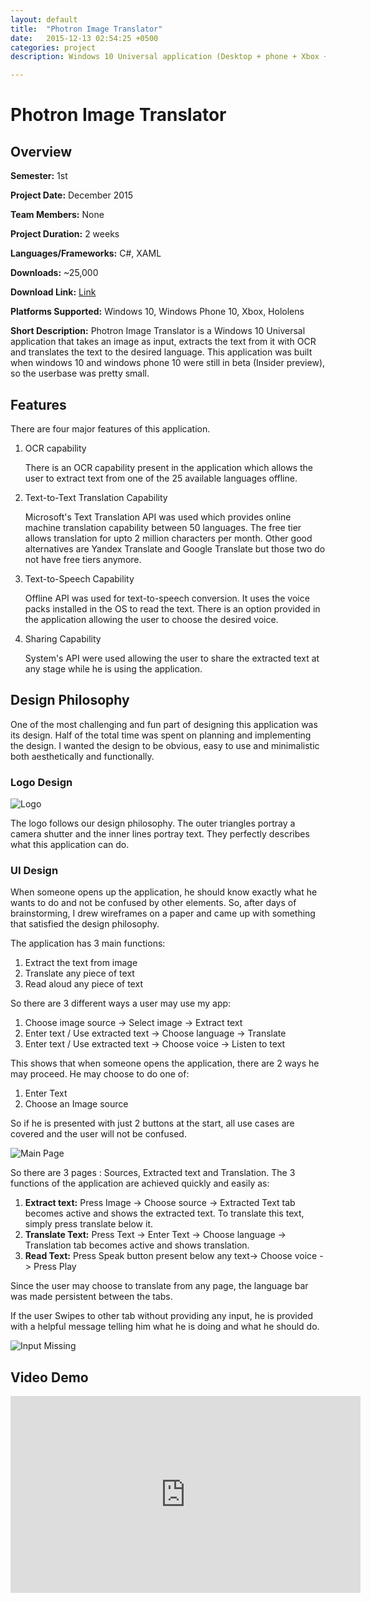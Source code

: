 ```yaml
---
layout: default
title:  "Photron Image Translator"
date:   2015-12-13 02:54:25 +0500
categories: project
description: Windows 10 Universal application (Desktop + phone + Xbox + Hololens) that takes an image as input, extracts the text from it with OCR and translates the text to the desired language. It has more than 25,000 downloads to date.

---
```

# **Photron Image Translator**
## **Overview**
**Semester:** 1st

**Project Date:** December 2015

**Team Members:** None

**Project Duration:** 2 weeks

**Languages/Frameworks:** C#, XAML

**Downloads:** ~25,000

**Download Link:** [Link](https://www.microsoft.com/store/apps/9nblggh58rz3)

**Platforms Supported:** Windows 10, Windows Phone 10, Xbox, Hololens

**Short Description:** Photron Image Translator is a Windows 10 Universal application that takes an image as input, extracts the text from it with OCR and translates the text to the desired language. This application was built when windows 10 and windows phone 10 were still in beta (Insider preview), so the userbase was pretty small.

## **Features**
There are four major features of this application.
1. OCR capability

    There is an OCR capability present in the application which allows the user to extract text from one of the 25 available languages offline.

2. Text-to-Text Translation Capability

    Microsoft's Text Translation API was used which provides online machine translation capability between 50 languages. The free tier allows translation for upto 2 million characters per month. Other good alternatives are Yandex Translate and Google Translate but those two do not have free tiers anymore.

3. Text-to-Speech Capability

    Offline API was used for text-to-speech conversion. It uses the voice packs installed in the OS to read the text. There is an option provided in the application allowing the user to choose the desired voice.
    
4. Sharing Capability

    System's API were used allowing the user to share the extracted text at any stage while he is using the application.

## **Design Philosophy**
One of the most challenging and fun part of designing this application was its design. Half of the total time was spent on planning  and implementing the design. I wanted the design to be obvious, easy to use and minimalistic both aesthetically and functionally.

### **Logo Design**
![Logo](/assets/media/photron/photron_logo.jpg)

The logo follows our design philosophy. The outer triangles portray a camera shutter and the inner lines portray text. They perfectly describes what this application can do.

### **UI Design**
When someone opens up the application, he should know exactly what he wants to do and not be confused by other elements. So, after days of brainstorming, I drew wireframes on a paper and came up with something that satisfied the design philosophy.

The application has 3 main functions:
1. Extract the text from image
2. Translate any piece of text
3. Read aloud any piece of text

So there are 3 different ways a user may use my app:

1. Choose image source -> Select image -> Extract text
2. Enter text / Use extracted text -> Choose language -> Translate
3. Enter text / Use extracted text  -> Choose voice -> Listen to text

This shows that when someone opens the application, there are 2 ways he may proceed. He may choose to do one of:

1. Enter Text
2. Choose an Image source

So if he is presented with just 2 buttons at the start, all use cases are covered and the user will not be confused.

![Main Page](/assets/media/photron/main_screen.jpg)

So there are 3 pages : Sources, Extracted text and Translation. The 3 functions of the application are achieved quickly and easily as:

1. **Extract text:** Press Image -> Choose source -> Extracted Text tab becomes active and shows the extracted text. To translate this text, simply press translate below it.
2. **Translate Text:** Press Text -> Enter Text -> Choose language -> Translation tab becomes active and shows translation.
3. **Read Text:** Press Speak button present below any text-> Choose voice -> Press Play

Since the user may choose to translate from any page, the language bar was made persistent between the tabs.

If the user Swipes to other tab without providing any input, he is provided with a helpful message telling him what he is doing and what he should do.

![Input Missing](/assets/media/photron/input_missing.jpg)

## **Video Demo**
<iframe width="560" height="315" src="https://www.youtube.com/embed/_GtYWHLkSjw?rel=0&amp;controls=0&amp;showinfo=0" frameborder="0" gesture="media" allow="encrypted-media" allowfullscreen></iframe>
